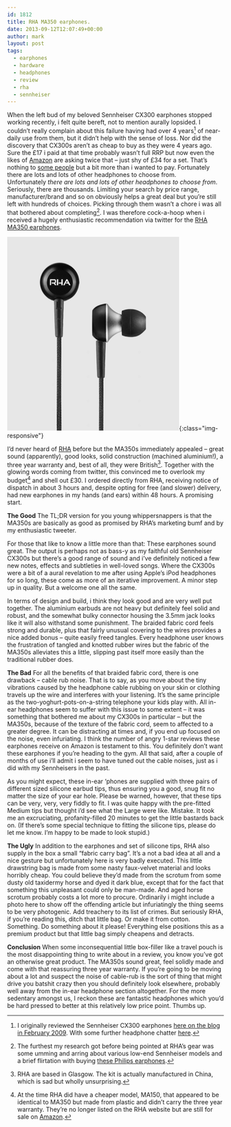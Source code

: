 ```yaml
---
id: 1812
title: RHA MA350 earphones.
date: 2013-09-12T12:07:49+00:00
author: mark
layout: post
tags:
  - earphones
  - hardware
  - headphones
  - review
  - rha
  - sennheiser
---
```

When the left bud of my beloved Sennheiser CX300 earphones stopped working recently, i felt quite bereft, not to mention aurally lopsided. I couldn&#8217;t really complain about this failure having had over 4 years[^fn-4years] of near-daily use from them, but it didn&#8217;t help with the sense of loss. Nor did the discovery that CX300s aren&#8217;t as cheap to buy as they were 4 years ago. Sure the £17 i paid at that time probably wasn&#8217;t full RRP but now even the likes of [Amazon](http://www.amazon.co.uk/Sennheiser-Precision-Isolating-Ear-canal-Phones/dp/B001EZYMF4) are asking twice that &#8211; just shy of £34 for a set. That&#8217;s nothing to [some people](http://www.randsinrepose.com/archives/2013/03/28/regular_audio_human.html) but a bit more than i wanted to pay. Fortunately there are lots and lots of other headphones to choose from. Unfortunately _there are lots and lots of other headphones to choose from_. Seriously, there are thousands. Limiting your search by price range, manufacturer/brand and so on obviously helps a great deal but you&#8217;re still left with hundreds of choices. Picking through them wasn&#8217;t a chore i was all that bothered about completing[^fn-chores]. I was therefore cock-a-hoop when i received a hugely enthusiastic recommendation via twitter for the [RHA MA350 earphones](http://www.rha-audio.com/uk/headphones/ma350.html).

![RHA MA350](/images/fromwp/2013/09/ma350.png){:class="img-responsive"}

I&#8217;d never heard of [RHA](http://www.rha-audio.com/) before but the MA350s immediately appealed &#8211; great sound (apparently), good looks, solid construction (machined aluminium!), a three year warranty and, best of all, they were British[^fn-british]. Together with the glowing words coming from twitter, this convinced me to overlook my budget[^fn-budget] and shell out £30. I ordered directly from RHA, receiving notice of dispatch in about 3 hours and, despite opting for free (and slower) delivery, had new earphones in my hands (and ears) within 48 hours. A promising start.

**The Good**
The TL;DR version for you young whippersnappers is that the MA350s are basically as good as promised by RHA&#8217;s marketing bumf and by my enthusiastic tweeter.

For those that like to know a little more than that: These earphones sound great. The output is perhaps not as bass-y as my faithful old Sennheiser CX300s but there&#8217;s a good range of sound and i&#8217;ve definitely noticed a few new notes, effects and subtleties in well-loved songs. Where the CX300s were a bit of a aural revelation to me after using Apple&#8217;s iPod headphones for so long, these come as more of an iterative improvement. A minor step up in quality. But a welcome one all the same.

In terms of design and build, i think they look good and are very well put together. The aluminium earbuds are not heavy but definitely feel solid and robust, and the somewhat bulky connector housing the 3.5mm jack looks like it will also withstand some punishment. The braided fabric cord feels strong and durable, plus that fairly unusual covering to the wires provides a nice added bonus &#8211; quite easily freed tangles. Every headphone user knows the frustration of tangled and knotted rubber wires but the fabric of the MA350s alleviates this a little, slipping past itself more easily than the traditional rubber does.

**The Bad**
For all the benefits of that braided fabric cord, there is one drawback &#8211; cable rub noise. That is to say, as you move about the tiny vibrations caused by the headphone cable rubbing on your skin or clothing travels up the wire and interferes with your listening. It&#8217;s the same principle as the two-yoghurt-pots-on-a-string telephone your kids play with. All in-ear headphones seem to suffer with this issue to some extent &#8211; it was something that bothered me about my CX300s in particular &#8211; but the MA350s, because of the texture of the fabric cord, seem to affected to a greater degree. It can be distracting at times and, if you end up focused on the noise, even infuriating. I think the number of angry 1-star reviews these earphones receive on Amazon is testament to this. You definitely don&#8217;t want these earphones if you&#8217;re heading to the gym. All that said, after a couple of months of use i&#8217;ll admit i seem to have tuned out the cable noises, just as i did with my Sennheisers in the past.

As you might expect, these in-ear &#8216;phones are supplied with three pairs of different sized silicone earbud tips, thus ensuring you a good, snug fit no matter the size of your ear hole. Please be warned, however, that these tips can be very, very, very fiddly to fit. I was quite happy with the pre-fitted Medium tips but thought i&#8217;d see what the Large were like. Mistake. It took me an excruciating, profanity-filled 20 minutes to get the little bastards back on. (If there&#8217;s some special technique to fitting the silicone tips, please do let me know. I&#8217;m happy to be made to look stupid.)

**The Ugly**
In addition to the earphones and set of silicone tips, RHA also supply in the box a small &#8220;fabric carry bag&#8221;. It&#8217;s a not a bad idea at all and a nice gesture but unfortunately here is very badly executed. This little drawstring bag is made from some nasty faux-velvet material and looks horribly cheap. You could believe they&#8217;d made from the scrotum from some dusty old taxidermy horse and dyed it dark blue, except that for the fact that something this unpleasant could only be man-made. And aged horse scrotum probably costs a lot more to procure. Ordinarily i might include a photo here to show off the offending article but infuriatingly the thing seems to be very photogenic. Add treachery to its list of crimes. But seriously RHA, if you&#8217;re reading this, ditch that little bag. Or make it from cotton. Something. Do something about it please! Everything else positions this as a premium product but that little bag simply cheapens and detracts.

**Conclusion**
When some inconsequential little box-filler like a travel pouch is the most disappointing thing to write about in a review, you know you&#8217;ve got an otherwise great product. The MA350s sound great, feel solidly made and come with that reassuring three year warranty. If you&#8217;re going to be moving about a lot and suspect the noise of cable-rub is the sort of thing that might drive you batshit crazy then you should definitely look elsewhere, probably well away from the in-ear headphone section altogether. For the more sedentary amongst us, I reckon these are fantastic headphones which you&#8217;d be hard pressed to better at this relatively low price point. Thumbs up.

[^fn-4years]: I originally reviewed the Sennheiser CX300 earphones [here on the blog in February 2009](http://www.sallonoroff.co.uk/blog/2009/02/on-headphones/). With some further headphone chatter [here](http://www.sallonoroff.co.uk/blog/2009/02/a-little-more-on-headphones/).

[^fn-chores]: The furthest my research got before being pointed at RHA&#8217;s gear was some umming and arring about various low-end Sennheiser models and a brief flirtation with buying [these Philips earphones](http://www.amazon.co.uk/Philips-SHE6000-10-In-Headphones/dp/B002KK60UC/).

[^fn-british]: RHA are based in Glasgow. The kit is actually manufactured in China, which is sad but wholly unsurprising.

[^fn-budget]: At the time RHA did have a cheaper model, MA150, that appeared to be identical to MA350 but made from plastic and didn&#8217;t carry the three year warranty. They&#8217;re no longer listed on the RHA website but are still for sale on [Amazon](http://www.amazon.co.uk/RHA-MA150-Noise-Isolating-Earphones/dp/B00B5C2UDC/).
